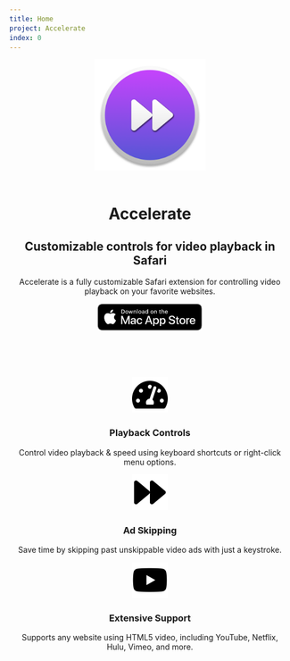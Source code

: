 ```yaml
---
title: Home
project: Accelerate
index: 0
---
```


<style>
  .hero {
    display: grid;
    grid-template-columns: repeat(12, 1fr);
    align-items: center;
  }

  .product-img {
    grid-column: span 6;
    width: 60%;
    margin: 0 auto;
  }

  .product-info {
    grid-column: span 6;
  }

  .product-features {
    display: grid;
    margin-top: 80px;
    grid-template-columns: repeat(3, 1fr);
  }

  .product-feature {
    padding: 0 10px;
      text-align: center;
  }

  .product-feature > img {
    width: 64px;
  }

  @media screen and (max-width: 1023px) {
    .product-img {
      grid-column: span 12;
      width: 200px;
      margin: 0 auto;
    }

    .product-info {
      grid-column: span 12;
      text-align: center;
    }

    .product-feature {
      grid-column: span 12;
    }
  }
</style>

<div class="hero">
  <div class="product-img">
    <img src="../../../images/accelerate/accelerate.png">
  </div>
  <div class="product-info">
    <br>
    <h1>Accelerate</h1>
    <h2>Customizable controls for video playback in Safari</h2> 
    <p>
      Accelerate is a fully customizable Safari extension for controlling video playback on your favorite websites.
    </p>
    <a href="https://itunes.apple.com/us/app/accelerate-for-safari/id1459809092?mt=12">
      <img height="48px" src="../../../images/macappstore_black.svg" alt="download">
    </a>
  </div>
</div>

<div class="product-features">
  <div class="product-feature">
    <img src="../../../images/accelerate/speed.svg" alt="speed">
    <h3>Playback Controls</h3>
    <p>Control video playback & speed using keyboard shortcuts or right-click menu options.</p>
  </div>
  <div class="product-feature">
    <img src="../../../images/accelerate/skip.svg" alt="speed">
    <h3>Ad Skipping</h3>
    <p>Save time by skipping past unskippable video ads with just a keystroke.</p>
  </div>
  <div class="product-feature">
    <img src="../../../images/accelerate/youtube.svg" alt="speed">
    <h3>Extensive Support</h3>
    <p>Supports any website using HTML5 video, including YouTube, Netflix, Hulu, Vimeo, and more.</p>
  </div>
</div>

